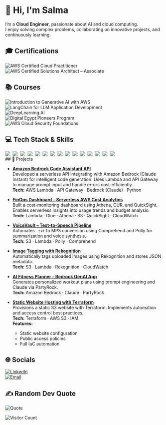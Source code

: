 # 👋 Hi, I'm Salma  

I’m a **Cloud Engineer**, passionate about AI and cloud computing.  
I enjoy solving complex problems, collaborating on innovative projects, and continuously learning.  



## 🎓 Certifications

![AWS Certified Cloud Practitioner](https://img.shields.io/badge/AWS%20Cloud%20Practitioner-%23FF9900?style=for-the-badge&logo=amazon-aws&logoColor=white)  
![AWS Certified Solutions Architect – Associate](https://img.shields.io/badge/AWS%20Solutions%20Architect%20--%20Associate-%23FF9900?style=for-the-badge&logo=amazon-aws&logoColor=white)



## 📚 Courses

![Introduction to Generative AI with AWS](https://img.shields.io/badge/Generative%20AI%20with%20AWS-%23007ACC?style=for-the-badge&logo=udacity&logoColor=blue)  
![LangChain for LLM Application Development](https://img.shields.io/badge/LangChain-0098D3?style=for-the-badge&logo=python&logoColor=green)  
![DeepLearning.AI](https://img.shields.io/badge/DeepLearning.AI-%230072C6?style=for-the-badge&logo=deeplearning-ai&logoColor=white)  
![Digital Egypt Pioneers Program](https://img.shields.io/badge/Digital%20Egypt%20Pioneers-%2300A859?style=for-the-badge&logo=government&logoColor=white)  
![AWS Cloud Security Foundations](https://img.shields.io/badge/AWS%20Cloud%20Security-%23FF9900?style=for-the-badge&logo=amazon-aws&logoColor=white)



## 💻 Tech Stack & Skills

<div style="display: flex; flex-wrap: wrap; gap: 8px; max-width: 600px;">
<img src="https://img.shields.io/badge/Python-1E90FF?style=for-the-badge&logo=python&logoColor=white" />
<img src="https://img.shields.io/badge/Git-F9D71C?style=for-the-badge&logo=git&logoColor=black" />
<img src="https://img.shields.io/badge/Linux-808080?style=for-the-badge&logo=linux&logoColor=white" />
<img src="https://img.shields.io/badge/Terraform-800080?style=for-the-badge&logo=terraform&logoColor=white" />
<img src="https://img.shields.io/badge/Excel-F9D71C?style=for-the-badge&logo=microsoft-excel&logoColor=black" />
<img src="https://img.shields.io/badge/PyTorch-FF0000?style=for-the-badge&logo=PyTorch&logoColor=white" />
<img src="https://img.shields.io/badge/TensorFlow-1E90FF?style=for-the-badge&logo=TensorFlow&logoColor=white" />
<img src="https://img.shields.io/badge/HuggingFace-DA70D6?style=for-the-badge&logo=huggingface&logoColor=white" />
<img src="https://img.shields.io/badge/scikit--learn-1E90FF?style=for-the-badge&logo=scikit-learn&logoColor=white" />
<img src="https://img.shields.io/badge/NLTK-DA70D6?style=for-the-badge&logo=python&logoColor=white" />
<img src="https://img.shields.io/badge/AWS-FF0000?style=for-the-badge&logo=amazon-aws&logoColor=white" />
<img src="https://img.shields.io/badge/Amazon%20Polly-FF9900?style=for-the-badge&logo=amazon-aws&logoColor=white" />
<img src="https://img.shields.io/badge/Amazon%20Comprehend-7AC142?style=for-the-badge&logo=amazon-aws&logoColor=white" />
<img src="https://img.shields.io/badge/Amazon%20Rekognition-3EB489?style=for-the-badge&logo=amazon-aws&logoColor=white" />
<img src="https://img.shields.io/badge/Power%20BI-F2C811?style=for-the-badge&logo=microsoft-power-bi&logoColor=black" />
</div>
## 🌟 Projects

- **[Amazon Bedrock Code Assistant API](https://github.com/Salma22C/awsprojects/tree/main/Amazon%20Bedrock%20Code%20Assistant%20API)**  
  Developed a serverless API integrating with Amazon Bedrock (Claude Instant) for intelligent code generation. Uses Lambda and API Gateway to manage prompt input and handle errors cost-efficiently.  
  **Tech:** AWS Lambda · API Gateway · Bedrock (Claude) · Python  

- **[FinOps Dashboard – Serverless AWS Cost Analytics](https://github.com/Salma22C/awsprojects/tree/main/Serverless%20Data%20Analytics%20and%20Visualization%20Pipeline)**  
  Built a cost-monitoring dashboard using Athena, CUR, and QuickSight. Enables serverless insights into usage trends and budget analysis.  
  **Tech:** Lambda · Glue · Athena · S3 · QuickSight · CloudWatch  

- **[VoiceVault – Text-to-Speech Pipeline](https://github.com/Salma22C/awsprojects/blob/main/Voice%20Vault%20Project/README.md#voice-vault---text-to-speech-automation-using-aws-s3-lambda-and-polly)**  
  Automates `.txt` to MP3 conversion using Comprehend and Polly for summarization and voice synthesis.  
  **Tech:** S3 · Lambda · Polly · Comprehend  

- **[Image Tagging with Rekognition](https://github.com/Salma22C/awsprojects/tree/main/Serverless%20Image%20Recognition%20Pipeline)**  
  Automatically tags uploaded images using Rekognition and stores JSON metadata.  
  **Tech:** S3 · Lambda · Rekognition · CloudWatch  

- **[AI Fitness Planner – Bedrock GenAI App](https://partyrock.aws/u/salmakassem24/HzIBLbunU/FitFlow)**  
  Generates personalized workout plans using prompt engineering and Claude via PartyRock.  
  **Tech:** Amazon Bedrock · Claude · PartyRock  

- **[Static Website Hosting with Terraform](https://github.com/Salma22C/awsprojects/blob/main/Static%20Website%20Hosting%20with%20Terraform)**  
  Provisions a static S3 website with Terraform. Implements automation and access control best practices.  
  **Tech:** Terraform · AWS S3 · IAM  
  **Features:**  
  - Static website configuration  
  - Public access policies  
  - Full IaC automation  



## 🌐 Socials

[![LinkedIn](https://img.shields.io/badge/LinkedIn-%230077B5.svg?logo=linkedin&logoColor=white)](https://linkedin.com/in/salma-mohamed-kassem)  
[![Email](https://img.shields.io/badge/Email-D14836?logo=gmail&logoColor=white)](mailto:salmakassem6@gmail.com)


## ✍️ Random Dev Quote

![Quote](https://quotes-github-readme.vercel.app/api?type=horizontal&theme=radical)



![Visitor Count](https://visitcount.itsvg.in/api?id=SalmaMohamed22&icon=0&color=0)
